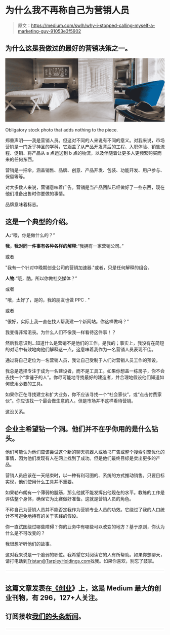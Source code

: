 # 为什么我不再称自己为营销人员

> 原文：<https://medium.com/swlh/why-i-stopped-calling-myself-a-marketing-guy-91053e3f5902>

## 为什么这是我做过的最好的营销决策之一。

![](img/f0d4a5b3902bfacea7b51a1b45e32a3b.png)

Obligatory stock photo that adds nothing to the piece.

郑重声明——我是营销人员。但这对不同的人来说有不同的意义。对我来说，市场营销是一门近乎神圣的学科，它涵盖了从产品开发背后的工程、入职体验、销售流程、促销、将产品从 a 点运送到 b 点的物流，以及伴随着让更多人更频繁购买而来的任何东西。

营销是一把伞，涵盖销售、品牌、创意、产品开发、包装、功能开发、用户参与、保留等等。

对大多数人来说，营销意味着广告。营销是当产品团队已经做好了一些东西，现在他们准备出售时你要做的事情。

品牌意味着标志。

## 这是一个典型的介绍。

**人:**“喂，你是做什么的？”

**我，我对同一件事有各种各样的解释:**“我拥有一家营销公司。”

或者

"我有一个针对中晚期创业公司的营销加速器."或者，只是任何解释的组合。

**人物:**“哦，酷，所以你做社交媒体？”

或者

"哦，太好了，是的，我的朋友也做 PPC . "

或者

“很好，实际上我一直在找人帮我建一个新网站。你这样做吗？”

我变得非常沮丧。为什么人们不像我一样看待这件事！？

然后我意识到…知道什么是营销不是他们的工作。是我的；事实上，我没有在简短的对话中有效地向他们解释这一点，这意味着我作为一名营销人员表现不佳。

通过将自己定位为一名营销人员，我让自己受制于人们对营销人员工作的预设。

我总是选择专注于成为一名建设者，而不是工具工。如果你想盖一栋房子，你不会去找一个“拿锤子的人”。你尽可能地寻找最好的建造者，并合理地假设他们知道如何使用必要的工具。

如果你正在寻找建立和扩大业务，你不应该寻找一个“社会家伙”，或“点击付费家伙”。你应该找一个最会做生意的人。但是市场并不这样看待营销。

这没关系。

## 企业主希望钻一个洞。他们并不在乎你用的是什么钻头。

他们可能认为他们应该尝试这个新的聊天机器人或脸书广告或整个搜索引擎优化的事情，因为他们发现有人在网上找到了成功。但是他们最终目标是卖出更多的产品。

营销人员应该在一天结束时，以一种有利可图的、系统的方式推动销售。只要目标实现，他们使用什么工具并不重要。

如果勒布朗有一个薄弱的腿筋，那么他就不能发挥出他现在的水平。教练的工作是评估整个身体，确保它为比赛做好准备。这就是营销人员的角色。

不称自己为营销人员并不能否定我作为营销专业人员的功效。它绕过了我的人口统计不可避免地持有的关于实践的假设。

你一直试图绕过哪些障碍？你的业务中有哪些可以改变的地方？基于原则，你认为什么是不可改变的？

我很想听听他们的故事。

这对我来说是一个脆弱的职位。我希望它对阅读它的人有所帮助。如果你想聊天，请打电话到[Tristan@TarpleyHoldings.com](mailto:tristan@tarpleyholdings.com)找我。如果你喜欢，别忘了鼓掌。

![](img/731acf26f5d44fdc58d99a6388fe935d.png)

## 这篇文章发表在[《创业](https://medium.com/swlh)》上，这是 Medium 最大的创业刊物，有 296，127+人关注。

## 订阅接收[我们的头条新闻](http://growthsupply.com/the-startup-newsletter/)。

![](img/731acf26f5d44fdc58d99a6388fe935d.png)